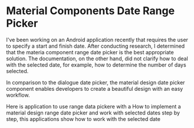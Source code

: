 # Material Components Date Range Picker

I've been working on an Android application recently that requires the user to specify a start and finish date. After conducting research, 
I determined that the materia component range date picker is the best appropriate solution. The documentation, on the other hand,
did not clarify how to deal with the selected date, for example, how to determine the number of days selected.


In comparison to the dialogue date picker, the material design date picker component 
enables developers to create a beautiful design with an easy workflow.

Here is application to use range data pickere with a How to implement a material design range date picker and work with selected dates step by step, 
this applications show how to work with the selected date
